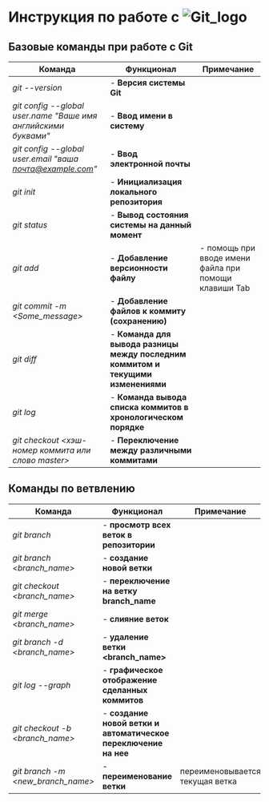 # **Инструкция по работе с** ![Git_logo](logo/Git_logo.jpeg)

## Базовые команды при работе с Git

| Команда | Функционал | Примечание |
|---------|------------|------------|
| *git --version* | - **Версия системы Git** |
| *git config --global user.name "Ваше имя английскими буквами"* | - **Ввод имени в систему** |
| *git config --global user.email "ваша почта@example.com"* | - **Ввод электронной почты** |
| *git init* | - **Инициализация локального репозитория** |
| *git status* | - **Вывод состояния системы на данный момент** |
| *git add* | - **Добавление версионности файлу** | - помощь при вводе имени файла при помощи клавиши Tab |
| *git commit -m <Some_message>* | - **Добавление файлов к коммиту (сохранению)** |
| *git diff* | - **Команда для вывода разницы между последним коммитом и текущими изменениями** |
| *git log* | - **Команда вывода списка коммитов в хронологическом порядке** |
| *git checkout <хэш-номер коммита или слово master>* | - **Переключение между различными коммитами** |

## Команды по ветвлению

| Команда | Функционал | Примечание |
|---------|------------|------------|
| *git branch* | - **просмотр всех веток в репозитории**|
| *git branch <branch_name>* | - **создание новой ветки** |
| *git checkout <branch_name>* | - **переключение на ветку branch_name** |
| *git merge <branch_name>* | - **слияние веток** |
| *git branch -d <branch_name>* | - **удаление ветки <branch_name>** |
| *git log --graph* | - **графическое отображение сделанных коммитов** |
| *git checkout -b <branch_name>* | - **создание новой ветки и автоматическое переключение на нее** |
| *git branch -m <new_branch_name>* | - **переименование ветки** | переименовывается текущая ветка |